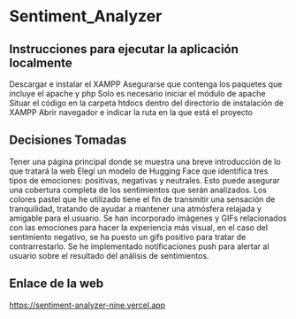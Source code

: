 # Sentiment_Analyzer

## Instrucciones para ejecutar la aplicación localmente

Descargar e instalar el XAMPP
Asegurarse que contenga los paquetes que incluye el apache y php
Solo es necesario iniciar el módulo de apache
Situar el código en la carpeta htdocs dentro del directorio de instalación de XAMPP
Abrir navegador e indicar la ruta en la que está el proyecto

## Decisiones Tomadas 

Tener una página principal donde se muestra una breve introducción de lo que tratará la web
Elegí un modelo de Hugging Face que identifica tres tipos de emociones: positivas, negativas y neutrales. Esto puede asegurar una cobertura completa de los sentimientos que serán analizados.
Los colores pastel que he utilizado tiene el fin de transmitir una sensación de tranquilidad, tratando de ayudar a mantener una atmósfera relajada y amigable para el usuario.
Se han incorporado imágenes y GIFs relacionados con las emociones para hacer la experiencia más visual, en el caso del sentimiento negativo, se ha puesto un gifs positivo para tratar de contrarrestarlo.
Se he implementado notificaciones push para alertar al usuario sobre el resultado del análisis de sentimientos. 

## Enlace de la web
https://sentiment-analyzer-nine.vercel.app


